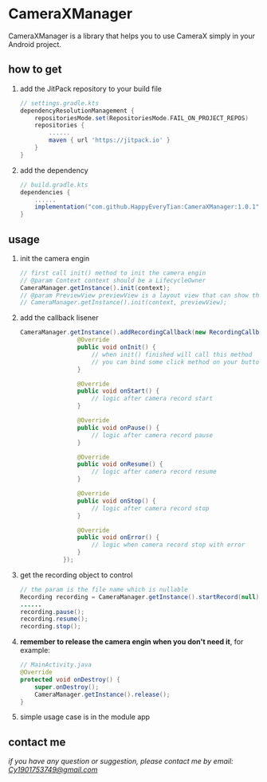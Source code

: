# CameraXManager
CameraXManager is a library that helps you to use CameraX simply in your Android project.

## how to get
1. add the JitPack repository to your build file
    ```groovy
    // settings.gradle.kts
    dependencyResolutionManagement {
		repositoriesMode.set(RepositoriesMode.FAIL_ON_PROJECT_REPOS)
		repositories {
			......
			maven { url 'https://jitpack.io' }
		}
	}
    ```
2. add the dependency
    ```groovy
    // build.gradle.kts
    dependencies {
        ......
        implementation("com.github.HappyEveryTian:CameraXManager:1.0.1")
    }
    ```

## usage
1. init the camera engin
    ```Java
    // first call init() method to init the camera engin
    // @param Context context should be a LifecycleOwner
    CameraManager.getInstance().init(context);
    // @param PreviewView previewView is a layout view that can show the preview of the camera which defined in your layout file
    // CameraManager.getInstance().init(context, previewView);
    ```
2. add the callback lisener
    ```Java
    CameraManager.getInstance().addRecordingCallback(new RecordingCallback() {
                    @Override
                    public void onInit() {
                        // when init() finished will call this method
                        // you can bind some click method on your button to control the camera
                    }

                    @Override
                    public void onStart() {
                        // logic after camera record start 
                    }

                    @Override
                    public void onPause() {
                        // logic after camera record pause
                    }

                    @Override
                    public void onResume() {
                        // logic after camera record resume
                    }

                    @Override
                    public void onStop() {
                        // logic after camera record stop
                    }

                    @Override
                    public void onError() {
                        // logic when camera record stop with error
                    }
                });
    ```

3. get the recording object to control
    ```Java
    // the param is the file name which is nullable
    Recording recording = CameraManager.getInstance().startRecord(null);
    ......
    recording.pause();
    recording.resume();
    recording.stop();
    ```    

4. **remember to release the camera engin when you don't need it**, for example:
    ```Java
    // MainActivity.java
    @Override
    protected void onDestroy() {
        super.onDestroy();
        CameraManager.getInstance().release();
    }
    ```
5. simple usage case is in the module app

## contact me
*if you have any question or suggestion, please contact me by email: Cy1901753749@gmail.com*